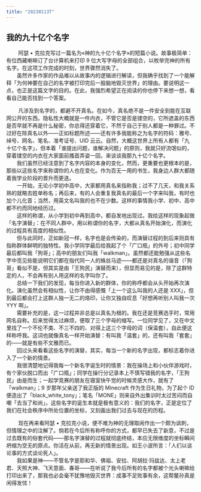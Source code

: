 ```yaml
---
title: "20230113T"
---
```


## 我的九十亿个名字
　　
阿瑟 • 克拉克写过一篇名为«神的九十亿个名字»的短篇小说。故事极简单：有位西藏喇嘛订了台计算机来打印 9 位大写字母的全部组合，以枚举完神的所有名字。在这项工作完成的时刻，世界骤然消失了。  
　　虽然许多作家的作品难以从故事内的逻辑进行解读，但我确乎找到了一个能解释「为何神要在自己的名字被打印完后一股脑地毁灭世界」的理由。要说明这一点，也正是这篇文字的目的。在此，我强烈希望正在阅读的你也停下来想一想，看看自己能否找到一个答案。  

　　
凡涉及到名字的，都避不开真名。在如今，真名绝不是一件安全到能在互联网公开的东西。隐私性大概就是一件内衣，不管它是否是镂空的，它所遮盖的东西是否早就不再是什么秘密，你总得还穿着它，不然于自己于别人都是一种罪过。不过好在除真名以外——正如标题所述——还有许多我能称之为名字的符码：雅号、绰号、网名、笔名、准考证号、UID 云云。自然，大概这世界上所有人都有「九十亿个名字」，但本着「谁提出问题，谁解决问题」的原则，我就只好流氓似的，穿着镂空的内衣在大家面前搔首弄姿一回，来谈谈我那九十亿个名字。  
　　我们虽然已经注意到了名字内容的本身的变化，然而，更重要也更根本的是，那些以这些名字来称谓你的人也在变化。作为百无一用的书生，我身边人群大都随着我学业阶段的晋升而更迭。  
　　一开始，无论小学初中高中，大家都用真名来指称我；过不了几天，和我关系熟的就略去姓单称名；再后来，有的人会重复我真名的最后一个字来叫我，有时也加个儿化音；当然，用英文名叫我的也不在少数。这样的事情我小学、初中、高中都不约而同地经历过。  
　　这样的称谓，从小学到初中再到高中，都自发地出现过。我给这样的现象起做「名字演替」：在不同人群中，用以称谓你的名字，大都从真名开始演化，而演化的过程具有高度的相似性。  
　　但与此同时，正如新冠一样，名字也是会传染的，而演替过程的到后来则具有指称群体鲜明的独特性。我小学同学最后给我起了个「广口瓶」的外号；初中同学最后都叫我「狗哥」；高中的朋友们叫我「walkman」。虽然都还能勉强从这些名字中觅见些能说明它们都在指代同一人的蛛丝马迹——都还是对真名的谐音（「狗哥」看似不是，但其实是由「王狗民」演替而来），但显而易见的是，除了这群特定的人，不会再有别人用这样的名字叫你了。  
　　总结一下我们的发现，每当你进入新的群体，你的称呼都会从头开始再次演化。演化虽然会有相似性，让你不由得感慨「上一个这么叫我的人还是 XXX」，但到最后都会打上这群人独一无二的烙印，让你又独自叹息「好想再听别人叫我一次 YYY 啊」。  
　　需要补充的是，这一过程并非总是以真名为根的。我在还是竞赛选手时，常用网名自称。后来觉得太过麻烦，便取了三个字母的缩写。一位同学见了，又在中文里找了一个不伦不类、不三不四的、对得上这三个字母的词（保温套），自此便这样称呼我。这词也就像真名一样开始演替：有叫我「温套」的，还有叫我「套套」的——就是有些不文雅而已。  
　　回过头来看看这些名字的演替，其实，每当一个新的名字出现，都标志着你进入了一个新的情景。  
　　我很清楚地记得我每一个新名字诞生时的情景：我在操场上和小伙伴游戏时，有个家伙脱口而出「广口瓶」；同学在操行分记录本上不慎写错我的名字，「王狗民」由是而生；一起学竞赛的朋友在寝室快午觉的时候灵感大作，就有了「walkman」；9 岁那年父亲送了我正版的 Minecraft 作为生日礼物，为了起个 ID 便造出了「black_white_tony」；笔名「MONE」则来自外出集训时太过苦闷而自嘲「去当了和尚」。这些名字的诞生本就是极有意义的：我们的名字，正是定位了我们在社会秩序中所处位置的坐标，又刻画出我们过去与现在的历程。  

　　
现在再来看阿瑟 • 克拉克小说，便不难为神的无理取闹作出一个颇为讽刺，但情理之中的注解了。倘若在今后所有称呼你的方式，都早已失去了新意，不过是过去既有的俗套代码——那名字演替的过程就彻底终结，本应无限维度的坐标瞬间坍缩为空无的原点。你活在从前，再无新的情景出现。如王小波所言：「人们以谈论事的方式谈论死人」。  
　　我如果是神——不管名字是耶和华、佛祖、安拉、阿胡拉·玛兹达、太上老君、天照大神、飞天意面、春哥——在听说了我今后所有的名字都被个光头喇嘛给打印出来了，那我也必会毫不犹豫地毁灭世界：成事不足败事有余，这帮鳖孙真是闲得发怵！  
